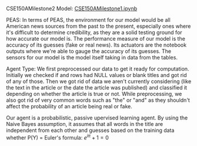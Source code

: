 CSE150AMilestone2
Model: [CSE150AMilestone1.ipynb](https://raw.githubusercontent.com/KyleL1015/CSE150AMilestone2/refs/heads/main/CSE150AMilestone1.ipynb)

PEAS:
In terms of PEAS, the environment for our model would be all American news sources from the past to the present, especially ones where it's difficult to determine credibility, as they are a solid testing ground for how accurate our model is. The performance measure of our model is the accuracy of its guesses (fake or real news). Its actuators are the notebook outputs where we're able to gauge the accuracy of its guesses. The sensors for our model is the model itself taking in data from the tables.

Agent Type:
We first preprocessed our data to get it ready for computation. Initially we checked if and rows had NULL values or blank titles and got rid of any of those. Then we got rid of data we aren't currently considering (like the text in the article or the date the article was published) and classified it depending on whether the article is true or not. While preprocessing, we also got rid of very common words such as "the" or "and" as they shouldn't affect the probability of an article being real or fake.

Our agent is a probabilistic, passive upervised learning agent. By using the Naive Bayes assumption, it assumes that all words in the title are independent from each other and guesses based on the training data whether 
P(Y) = Euler's formula: $e^{i\pi} + 1 = 0$
